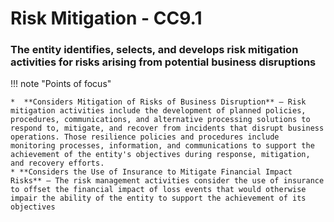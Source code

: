 # Risk Mitigation - CC9.1

### The entity identifies, selects, and develops risk mitigation activities for risks arising from potential business disruptions

!!! note "Points of focus"

    *  **Considers Mitigation of Risks of Business Disruption** — Risk mitigation activities include the development of planned policies, procedures, communications, and alternative processing solutions to respond to, mitigate, and recover from incidents that disrupt business operations. Those resilience policies and procedures include monitoring processes, information, and communications to support the achievement of the entity's objectives during response, mitigation, and recovery efforts.
    * **Considers the Use of Insurance to Mitigate Financial Impact Risks** — The risk management activities consider the use of insurance to offset the financial impact of loss events that would otherwise impair the ability of the entity to support the achievement of its objectives

